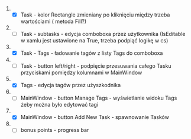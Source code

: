 1. - [x] Task - kolor Rectangle zmieniany po kliknięciu między trzeba wartościami ( metoda Fill?)
2. - [ ] Task - subtasks - edycja comboboxa przez użytkownika (IsEditable w xamlu jest ustawione na True, trzeba podpiąć logikę w cs)
3. - [x] Task - Tags - ładowanie tagów z listy Tags do comboboxa
4. - [ ] Task - button left/right - podpięcie przesuwania całego Tasku przyciskami pomiędzy kolumnami w MainWindow
5. - [x] Tags - edycja tagów przez użyszkodnika
6. - [ ] MainWindow - button Manage Tags - wyświetlanie widoku Tags żeby można było edytować tagi
7. - [x] MainWindow - button Add New Task - spawnowanie Tasków
8. - [ ] bonus points - progress bar